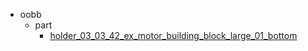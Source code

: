 * oobb
  * part
    * [holder_03_03_42_ex_motor_building_block_large_01_bottom](oobb/part/holder_03_03_42_ex_motor_building_block_large_01_bottom)
